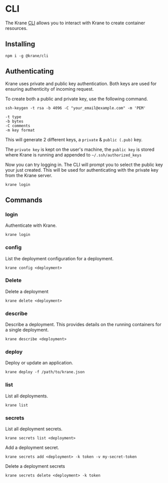 # CLI

The Krane [CLI](https://github.com/krane/cli) allows you to interact with Krane to create container resources.

## Installing

```
npm i -g @krane/cli
```

## Authenticating

Krane uses private and public key authentication. Both keys are used for ensuring authenticity of incoming request.

To create both a public and private key, use the following command.

```
ssh-keygen -t rsa -b 4096 -C "your_email@example.com" -m 'PEM'

-t type
-b bytes
-C comments
-m key format
```

This will generate 2 different keys, a `private` & `public (.pub)` key.

The `private key` is kept on the user's machine, the `public key` is stored where Krane is running and appended to `~/.ssh/authorized_keys`

Now you can try logging in. The CLI will prompt you to select the public key your just created. This will be used for authenticating with the private key from the Krane server.

```
krane login
```

## Commands

### login

Authenticate with Krane.

```
krane login
```

### config

List the deployment configuration for a deployment.

```
krane config <deployment>
```

### Delete

Delete a deployment

```
krane delete <deployment>
```

### describe

Describe a deployment. This provides details on the running containers for a single deployment.

```
krane describe <deployment>
```

### deploy

Deploy or update an application.

```
krane deploy -f /path/to/krane.json
```

### list

List all deployments.

```
krane list
```

### secrets

List all deployment secrets.

```
krane secrets list <deployment>
```

Add a deployment secret.

```
krane secrets add <deployment> -k token -v my-secret-token
```

Delete a deployment secrets

```
krane secrets delete <deployment> -k token
```
